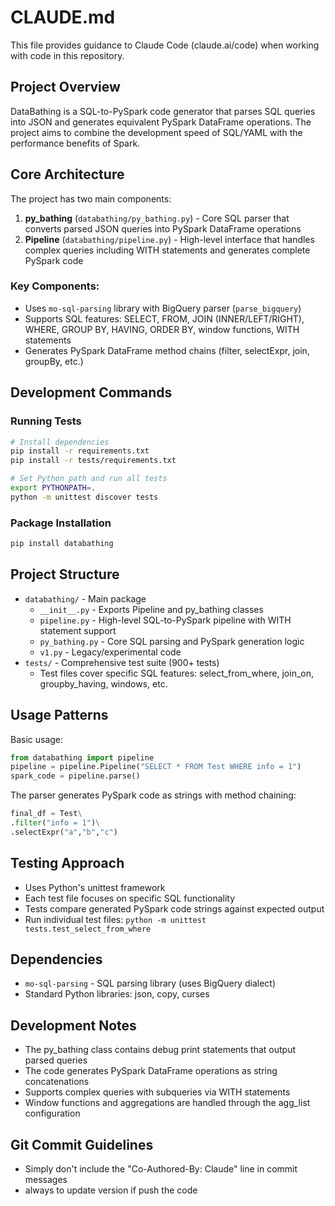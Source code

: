 # CLAUDE.md

This file provides guidance to Claude Code (claude.ai/code) when working with code in this repository.

## Project Overview

DataBathing is a SQL-to-PySpark code generator that parses SQL queries into JSON and generates equivalent PySpark DataFrame operations. The project aims to combine the development speed of SQL/YAML with the performance benefits of Spark.

## Core Architecture

The project has two main components:

1. **py_bathing** (`databathing/py_bathing.py`) - Core SQL parser that converts parsed JSON queries into PySpark DataFrame operations
2. **Pipeline** (`databathing/pipeline.py`) - High-level interface that handles complex queries including WITH statements and generates complete PySpark code

### Key Components:
- Uses `mo-sql-parsing` library with BigQuery parser (`parse_bigquery`)
- Supports SQL features: SELECT, FROM, JOIN (INNER/LEFT/RIGHT), WHERE, GROUP BY, HAVING, ORDER BY, window functions, WITH statements
- Generates PySpark DataFrame method chains (filter, selectExpr, join, groupBy, etc.)

## Development Commands

### Running Tests
```bash
# Install dependencies
pip install -r requirements.txt
pip install -r tests/requirements.txt

# Set Python path and run all tests
export PYTHONPATH=.
python -m unittest discover tests
```

### Package Installation
```bash
pip install databathing
```

## Project Structure

- `databathing/` - Main package
  - `__init__.py` - Exports Pipeline and py_bathing classes
  - `pipeline.py` - High-level SQL-to-PySpark pipeline with WITH statement support
  - `py_bathing.py` - Core SQL parsing and PySpark generation logic
  - `v1.py` - Legacy/experimental code
- `tests/` - Comprehensive test suite (900+ tests)
  - Test files cover specific SQL features: select_from_where, join_on, groupby_having, windows, etc.

## Usage Patterns

Basic usage:
```python
from databathing import pipeline
pipeline = pipeline.Pipeline("SELECT * FROM Test WHERE info = 1")
spark_code = pipeline.parse()
```

The parser generates PySpark code as strings with method chaining:
```python
final_df = Test\
.filter("info = 1")\
.selectExpr("a","b","c")
```

## Testing Approach

- Uses Python's unittest framework
- Each test file focuses on specific SQL functionality
- Tests compare generated PySpark code strings against expected output
- Run individual test files: `python -m unittest tests.test_select_from_where`

## Dependencies

- `mo-sql-parsing` - SQL parsing library (uses BigQuery dialect)
- Standard Python libraries: json, copy, curses

## Development Notes

- The py_bathing class contains debug print statements that output parsed queries
- The code generates PySpark DataFrame operations as string concatenations
- Supports complex queries with subqueries via WITH statements
- Window functions and aggregations are handled through the agg_list configuration

## Git Commit Guidelines

- Simply don't include the "Co-Authored-By: Claude" line in commit messages
- always to update version if push the code